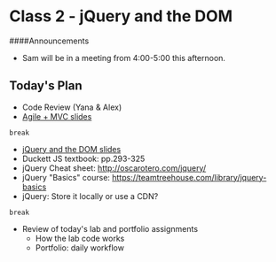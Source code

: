 # Class 2 - jQuery and the DOM

####Announcements

- Sam will be in a meeting from 4:00-5:00 this afternoon.

## Today's Plan

- Code Review (Yana & Alex)
- [Agile + MVC slides](https://www.icloud.com/keynote/000Uuh6ukOlH8Z_Mo53wp8fmg#Code_301_-_Class_1_Slides_Agile_%26_MVC)

`break`

- [jQuery and the DOM slides](https://www.icloud.com/keynote/000lkj_JepVjXS9izEO8qq0Dg#Code_301_-_Class_1_Dom_-_jQuery)
- Duckett JS textbook: pp.293-325
- jQuery Cheat sheet: http://oscarotero.com/jquery/
- jQuery "Basics" course: https://teamtreehouse.com/library/jquery-basics
- jQuery: Store it locally or use a CDN?

`break`

- Review of today's lab and portfolio assignments
	- How the lab code works
	- Portfolio: daily workflow
